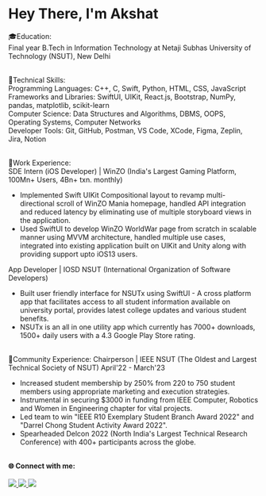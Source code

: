 #  Hey There, I'm Akshat

🎓Education: <br />
Final year B.Tech in Information Technology at Netaji Subhas University of Technology (NSUT), New Delhi
<br /> <br />

🤹Technical Skills: <br />
Programming Languages: C++, C, Swift, Python, HTML, CSS, JavaScript <br />
Frameworks and Libraries: SwiftUI, UIKit, React.js, Bootstrap, NumPy, pandas, matplotlib, scikit-learn <br />
Computer Science: Data Structures and Algorithms, DBMS, OOPS, Operating Systems, Computer Networks <br />
Developer Tools: Git, GitHub, Postman, VS Code, XCode, Figma, Zeplin, Jira, Notion <br /> <br />

🏢Work Experience: <br />
SDE Intern (iOS Developer) | WinZO (India's Largest Gaming Platform, 100Mn+ Users, 4Bn+ txn. monthly)
- Implemented Swift UIKit Compositional layout to revamp multi-directional scroll of WinZO Mania homepage, handled API integration and reduced latency by eliminating use of multiple storyboard views in the application. <br />
- Used SwiftUI to develop WinZO WorldWar page from scratch in scalable manner using MVVM architecture, handled multiple use cases, integrated into existing application built on UIKit and Unity along with providing support upto iOS13 users. <br />

App Developer | IOSD NSUT (International Organization of Software Developers)
- Built user friendly interface for NSUTx using SwiftUI - A cross platform app that facilitates access to all student information available on university portal, provides latest college updates and various student benefits. <br />
- NSUTx is an all in one utility app which currently has 7000+ downloads, 1500+ daily users with a 4.3 Google Play Store rating. <br /> <br />

💁Community Experience:
Chairperson | IEEE NSUT (The Oldest and Largest Technical Society of NSUT) April'22 - March'23
- Increased student membership by 250% from 220 to 750 student members using appropriate marketing and execution strategies. <br />
- Instrumental in securing $3000 in funding from IEEE Computer, Robotics and Women in Engineering chapter for vital projects. <br />
- Led team to win "IEEE R10 Exemplary Student Branch Award 2022" and "Darrel Chong Student Activity Award 2022". <br />
- Spearheaded Delcon 2022 (North India's Largest Technical Research Conference) with 400+ participants across the globe. <br /> <br />

**🌐 Connect with me:** <br /> <br />
<a href="https://www.linkedin.com/in/akshat-aggarwal-27aba9203/">
  <img src="https://img.shields.io/badge/LinkedIn-0077B5?style=for-the-badge&logo=linkedin&logoColor=white" /> 
 </a> 
<a href="mailto:akshat.nsut@gmail.com">
  <img src="https://img.shields.io/badge/Gmail-D14836?style=for-the-badge&logo=gmail&logoColor=white"   />
</a>
<a href="https://www.instagram.com/_akshat.aggarwal/"/>
  <img src="https://img.shields.io/badge/Instagram-E4405F?style=for-the-badge&logo=instagram&logoColor=white"   />
</a>
<br> <br>
